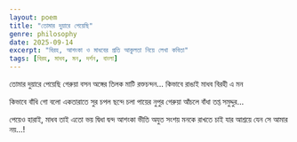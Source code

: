 ```yaml
---
layout: poem
title: "তোমার দুয়ারে পেয়েছি"
genre: philosophy
date: 2025-09-14
excerpt: "বিরহ, আশংকা ও মাধবের প্রতি আকুলতা নিয়ে লেখা কবিতা"
tags: [বিরহ, মাধব, মন, দর্শন, বাংলা]
---
```


তোমার দুয়ারে পেয়েছি
গেরুয়া বসন
অঙ্গের তিলক মাটি
রক্তচন্দন...
কিভাবে রাঙাই মাধব 
বিরহী এ মন 

কিভাবে বাঁধি গো বলো
একতারাতে সুর
চপল ছন্দে চলা 
পায়ের নুপুর 
গেরুয়া আঁচলে বাঁধা
তপ্ত সমুদ্দুর... 

পেয়েও হারাই, মাধব
তাই এতো ভয়
দ্বিধা দ্বন্দ আশংকা ভীতি 
অযুত সংশয় 
মনকে রাখতে চাই যার আশ্রয়ে 
যেন সে আমার নয়...!